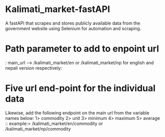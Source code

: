 # Kalimati_market-fastAPI
A fastAPI that scrapes and stores publicly available data from the government website using Selenium for automation and scraping.

# Path parameter to add to enpoint url
: main_url --> /kalimati_market/en or /kalimati_market/np for english and nepali version respectively:

# Five url end-point for the individual data
Likewise, add the following endpoint on the main url from the variable names below:
1> commodity
2> unit
3> minimum
4> maximum
5> average
:: example:> /kalimati_market/en/commodity or /kalimati_market/np/commodity

